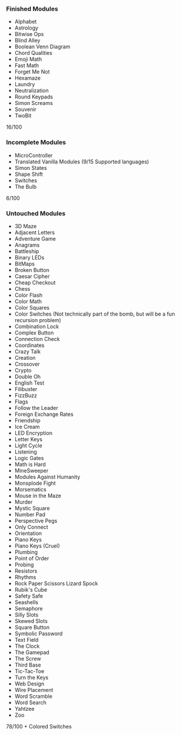 ### Finished Modules
- Alphabet
- Astrology
- Bitwise Ops
- Blind Alley
- Boolean Venn Diagram
- Chord Qualities
- Emoji Math
- Fast Math
- Forget Me Not
- Hexamaze
- Laundry
- Neutralization
- Round Keypads
- Simon Screams
- Souvenir
- TwoBit

16/100

### Incomplete Modules
- MicroController
- Translated Vanilla Modules (9/15 Supported languages)
- Simon States
- Shape Shift
- Switches
- The Bulb

6/100

### Untouched Modules
- 3D Maze
- Adjacent Letters
- Adventure Game
- Anagrams
- Battleship
- Binary LEDs
- BitMaps
- Broken Button
- Caesar Cipher
- Cheap Checkout
- Chess
- Color Flash
- Color Math
- Color Squares
- Color Switches (Not technically part of the bomb, but will be a fun recursion problem)
- Combination Lock
- Complex Button
- Connection Check
- Coordinates
- Crazy Talk
- Creation
- Crossover
- Crypto
- Double Oh
- English Test
- Filibuster
- FizzBuzz
- Flags
- Follow the Leader
- Foreign Exchange Rates
- Friendship
- Ice Cream
- LED Encryption
- Letter Keys
- Light Cycle
- Listening
- Logic Gates
- Math is Hard
- MineSweeper
- Modules Against Humanity
- Monsplode Fight
- Morsematics
- Mouse in the Maze
- Murder
- Mystic Square
- Number Pad
- Perspective Pegs
- Only Connect
- Orientation
- Piano Keys
- Piano Keys (Cruel)
- Plumbing
- Point of Order
- Probing
- Resistors
- Rhythms
- Rock Paper Scissors Lizard Spock
- Rubik's Cube
- Safety Safe
- Seashells
- Semaphore
- Silly Slots
- Skewed Slots
- Square Button
- Symbolic Password
- Text Field
- The Clock
- The Gamepad
- The Screw
- Third Base
- Tic-Tac-Toe
- Turn the Keys
- Web Design
- Wire Placement
- Word Scramble
- Word Search
- Yahtzee
- Zoo

78/100 + Colored Switches
